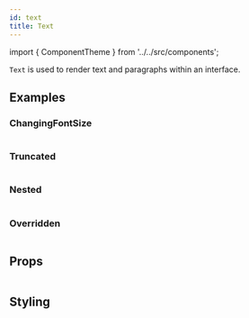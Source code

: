 ```yaml
---
id: text
title: Text
---
```


import { ComponentTheme } from '../../src/components';

`Text` is used to render text and paragraphs within an interface.

## Examples

### ChangingFontSize

```ComponentSnackPlayer path=primitives,Text,ChangingFontSize.tsx

```

### Truncated

```ComponentSnackPlayer path=primitives,Text,Truncated.tsx

```

### Nested

```ComponentSnackPlayer path=primitives,Text,Nested.tsx

```

### Overridden

```ComponentSnackPlayer path=primitives,Text,Overriden.tsx

```

## Props

```ComponentPropTable path=primitives,Text,index.tsx showStylingProps=true

```

## Styling

<ComponentTheme name="text" />
